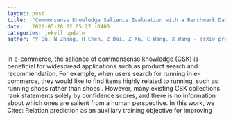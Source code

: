 ```yaml
---
layout: post
title:  "Commonsense Knowledge Salience Evaluation with a Benchmark Dataset in E-commerce"
date:   2022-05-28 02:05:27 -0400
categories: jekyll update
author: "Y Qu, N Zhang, H Chen, Z Dai, Z Xu, C Wang, X Wang - arXiv preprint arXiv , 2022"
---
```

In e-commerce, the salience of commonsense knowledge (CSK) is beneficial for widespread applications such as product search and recommendation. For example, when users search for  running  in e-commerce, they would like to find items highly related to running, such as  running shoes  rather than  shoes . However, many existing CSK collections rank statements solely by confidence scores, and there is no information about which ones are salient from a human perspective. In this work, we  Cites: Relation prediction as an auxiliary training objective for improving 
